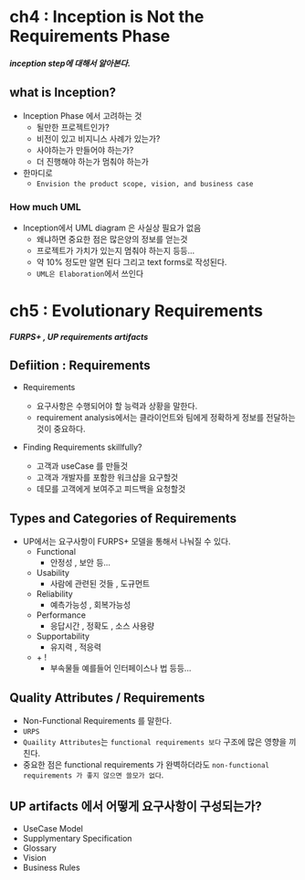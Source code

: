 # ch4 : Inception is Not the Requirements Phase 
##### inception step에 대해서 알아본다.

## what is Inception?
- Inception Phase 에서 고려하는 것
    - 될만한 프로젝트인가?
    - 비전이 있고 비지니스 사례가 있는가?
    - 사야하는가 만들어야 하는가?
    - 더 진행해야 하는가 멈춰야 하는가
- 한마디로
    - `Envision the product scope, vision, and business case`

### How much UML
- Inception에서 UML diagram 은 사실상 필요가 없음 
    - 왜냐하면 중요한 점은 많은양의 정보를 얻는것
    - 프로젝트가 가치가 있는지 멈춰야 하는지 등등...
    - 약 10% 정도만 알면 된다 그리고 text forms로 작성된다.
    - `UML은 Elaboration`에서 쓰인다

# ch5 : Evolutionary Requirements
##### FURPS+ , UP requirements artifacts

## Defiition : Requirements
- Requirements
    - 요구사항은 수행되어야 할 능력과 상황을 말한다.
    - requirement analysis에서는 클라이언트와 팀에게 정확하게 정보를 전달하는 것이 중요하다.

- Finding Requirements skillfully?
    - 고객과 useCase 를 만들것
    - 고객과 개발자를 포함한 워크샵을 요구할것
    - 데모를 고객에게 보여주고 피드백을 요청할것

## Types and Categories of Requirements
- UP에서는 요구사항이 FURPS+ 모델을 통해서 나눠질 수 있다.
    - Functional
        - 안정성 , 보안 등...
    - Usability
        - 사람에 관련된 것들 , 도규먼트
    - Reliability
        - 예측가능성 , 회복가능성
    - Performance
        - 응답시간 , 정확도 , 소스 사용량
    - Supportability
        - 유지력 , 적응력
    - \+ ! 
        - 부속물들 예를들어 인터페이스나 법 등등...
## Quality Attributes / Requirements
- Non-Functional Requirements 를 말한다.
- `URPS`
- `Quaility Attributes`는 `functional requirements 보다` 구조에 많은 영향을 끼친다.
- 중요한 점은 functional requirements 가 완벽하더라도 `non-functional requirements 가 좋지 않으면 쓸모가 없다`.

## UP artifacts 에서 어떻게 요구사항이 구성되는가?

- UseCase Model
- Supplymentary Specification
- Glossary
- Vision
- Business Rules


